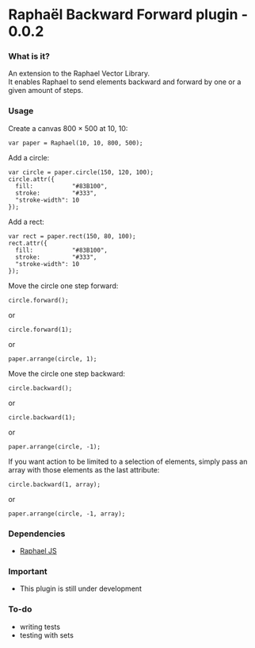 # Raphaël Backward Forward plugin - 0.0.2

### What is it?
An extension to the Raphael Vector Library.<br/>
It enables Raphael to send elements backward and forward by one or a given amount of steps.

### Usage

Create a canvas 800 × 500 at 10, 10:

    var paper = Raphael(10, 10, 800, 500);

Add a circle:

    var circle = paper.circle(150, 120, 100);
    circle.attr({
      fill:           "#83B100",
      stroke:         "#333",
      "stroke-width": 10
    });

Add a rect:

    var rect = paper.rect(150, 80, 100);
    rect.attr({
      fill:           "#83B100",
      stroke:         "#333",
      "stroke-width": 10
    });

Move the circle one step forward:

    circle.forward();

or
    
    circle.forward(1);

or

    paper.arrange(circle, 1);

Move the circle one step backward:

    circle.backward();

or

    circle.backward(1);

or

    paper.arrange(circle, -1);

If you want action to be limited to a selection of elements, simply pass an array with those elements as the last attribute:

    circle.backward(1, array);

or

    paper.arrange(circle, -1, array);


### Dependencies
- [Raphael JS](http://raphaeljs.com/)

### Important
- This plugin is still under development

### To-do
- writing tests
- testing with sets